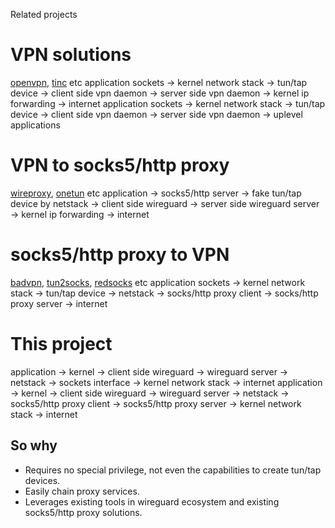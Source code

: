 Related projects

# VPN solutions
[openvpn](https://openvpn.net/), [tinc](https://www.tinc-vpn.org/) etc
application sockets -> kernel network stack -> tun/tap device -> client side vpn daemon -> server side vpn daemon -> kernel ip forwarding -> internet
application sockets -> kernel network stack -> tun/tap device -> client side vpn daemon -> server side vpn daemon -> uplevel applications 

# VPN to socks5/http proxy
[wireproxy](https://github.com/octeep/wireproxy/), [onetun](https://github.com/aramperes/onetun/) etc
application -> socks5/http server -> fake tun/tap device by netstack -> client side wireguard -> server side wireguard server -> kernel ip forwarding -> internet

# socks5/http proxy to VPN
[badvpn](https://github.com/aramperes/onetun/), [tun2socks](https://github.com/xjasonlyu/tun2socks), [redsocks](https://github.com/aramperes/onetun/) etc
application sockets -> kernel network stack -> tun/tap device -> netstack -> socks/http proxy client -> socks/http proxy server -> internet

# This project
application -> kernel ->  client side wireguard -> wireguard server -> netstack -> sockets interface -> kernel network stack -> internet
application -> kernel ->  client side wireguard -> wireguard server -> netstack -> socks5/http proxy client -> socks5/http proxy server -> kernel network stack -> internet

## So why
- Requires no special privilege, not even the capabilities to create tun/tap devices.
- Easily chain proxy services.
- Leverages existing tools in wireguard ecosystem and existing socks5/http proxy solutions.
